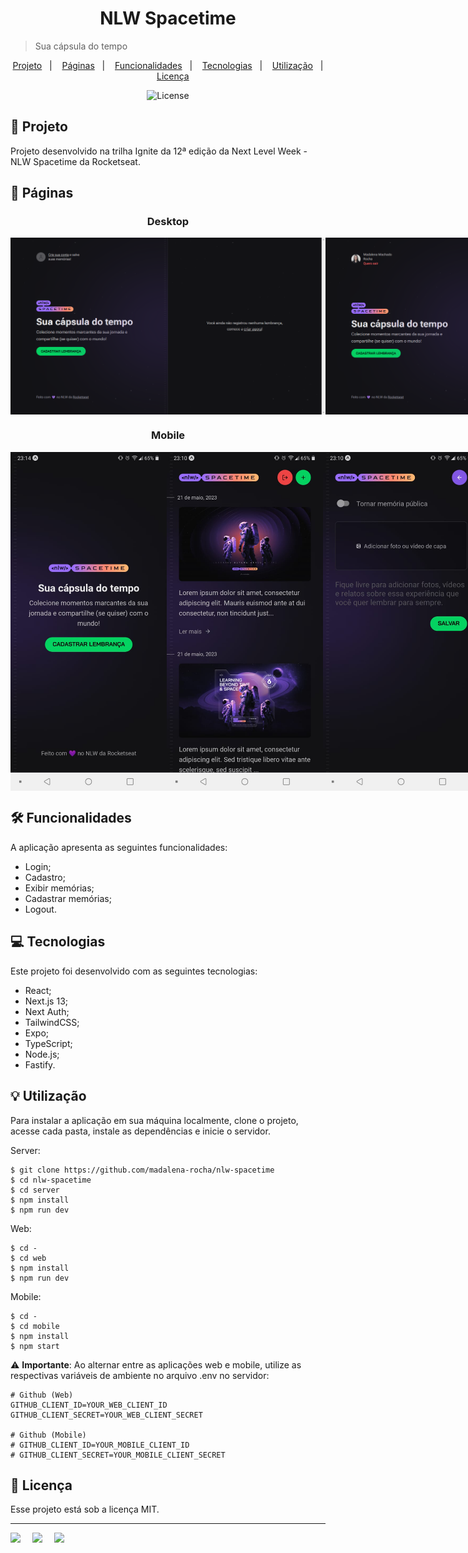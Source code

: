 <h1 align="center"> NLW Spacetime </h1>

> Sua cápsula do tempo

<p align="center">
  <a href="#project">Projeto</a>&nbsp;&nbsp;&nbsp;|&nbsp;&nbsp;&nbsp;
  <a href="#pages">Páginas</a>&nbsp;&nbsp;&nbsp;|&nbsp;&nbsp;&nbsp;
  <a href="#features">Funcionalidades</a>&nbsp;&nbsp;&nbsp;|&nbsp;&nbsp;&nbsp;
  <a href="#technologies">Tecnologias</a>&nbsp;&nbsp;&nbsp;|&nbsp;&nbsp;&nbsp;
  <a href="#usage">Utilização</a>&nbsp;&nbsp;&nbsp;|&nbsp;&nbsp;&nbsp;
  <a href="#license">Licença</a>
</p>

<p align="center">
  <img alt="License" src="https://img.shields.io/static/v1?label=license&message=MIT&color=49AA26&labelColor=000000">
</p>

<h2 id="project">📁 Projeto</h2>

Projeto desenvolvido na trilha Ignite da 12ª edição da Next Level Week - NLW Spacetime da Rocketseat.

<h2 id="pages">📃 Páginas</h2>

<h3 align="center">Desktop</h3>

<div style="display: flex;" align="center">
    <img src="./.github/web/no-memories.png" alt="Sem memórias" width="750">
    <img src="./.github/web/memories.png" alt="Memórias" width="750">
    <img src="./.github/web/create.png" alt="Criar Memória" width="750">
    <img src="./.github/web/create(filled).png" alt="Criando Memória" width="750">
</div>

<h3 align="center">Mobile</h3>

<div style="display: flex;" align="center">
    <img src="./.github/mobile/home.jpeg" alt="Home" width="250">
    <img src="./.github/mobile/memories.jpeg" alt="Memórias" width="250">
    <img src="./.github/mobile/create.jpeg" alt="Criar Memória" width="250">
    <img src="./.github/mobile/create(filled).jpeg" alt="Criando Memória" width="250">
</div>

<h2 id="features">🛠️ Funcionalidades</h2>

A aplicação apresenta as seguintes funcionalidades:

- Login;
- Cadastro;
- Exibir memórias;
- Cadastrar memórias;
- Logout.

<h2 id="technologies">💻 Tecnologias</h2>

Este projeto foi desenvolvido com as seguintes tecnologias:

- React;
- Next.js 13;
- Next Auth;
- TailwindCSS;
- Expo;
- TypeScript;
- Node.js;
- Fastify.

<h2 id="usage">💡 Utilização</h2>

Para instalar a aplicação em sua máquina localmente, clone o projeto, acesse cada pasta, instale as dependências e inicie o servidor.

Server:

```
$ git clone https://github.com/madalena-rocha/nlw-spacetime
$ cd nlw-spacetime
$ cd server
$ npm install
$ npm run dev
```

Web:

```
$ cd -
$ cd web
$ npm install
$ npm run dev
```
Mobile:

```
$ cd -
$ cd mobile
$ npm install
$ npm start
```

⚠️ **Importante**: Ao alternar entre as aplicações web e mobile, utilize as respectivas variáveis de ambiente no arquivo .env no servidor:

```
# Github (Web)
GITHUB_CLIENT_ID=YOUR_WEB_CLIENT_ID
GITHUB_CLIENT_SECRET=YOUR_WEB_CLIENT_SECRET

# Github (Mobile)
# GITHUB_CLIENT_ID=YOUR_MOBILE_CLIENT_ID
# GITHUB_CLIENT_SECRET=YOUR_MOBILE_CLIENT_SECRET
```

<h2 id="license">📝 Licença</h2>

Esse projeto está sob a licença MIT.

---

<div style="display: flex;">
  <a href="https://www.linkedin.com/in/madalena-machado-rocha/" target="_blank"><img src="https://img.shields.io/badge/-LinkedIn-%230077B5?style=for-the-badge&logo=linkedin&logoColor=white" style="margin-right: 2vw" target="_blank"></a>
  <a href="mailto:rochamada1997m@gmail.com"><img src="https://img.shields.io/badge/-Gmail-%23333?style=for-the-badge&logo=gmail&logoColor=white" style="margin-right: 2vw" target="_blank"></a>
  <a href="http://discordapp.com/users/827312692905377802" target="_blank"><img src="https://img.shields.io/badge/Discord-7289DA?style=for-the-badge&logo=discord&logoColor=white" target="_blank"></a>
</div>
